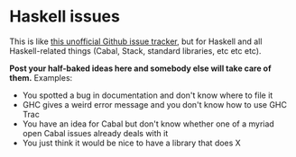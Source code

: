 # Haskell issues

This is like [this unofficial Github issue tracker](https://github.com/isaacs/github), but for Haskell and all Haskell-related things (Cabal, Stack, standard libraries, etc etc etc).

**Post your half-baked ideas here and somebody else will take care of them.** Examples:

* You spotted a bug in documentation and don't know where to file it
* GHC gives a weird error message and you don't know how to use GHC Trac
* You have an idea for Cabal but don't know whether one of a myriad open Cabal issues already deals with it
* You just think it would be nice to have a library that does X
